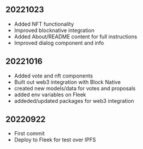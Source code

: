 ## 20221023

* Added NFT functionality
* Improved blocknative integration
* Added About/README content for full instructions
* Improved dialog component and info

## 20221016

* Added vote and nft components
* Built out web3 integration with Block Native
* created new models/data for votes and proposals
* added env variables on Fleek
* addeded/updated packages for web3 integration

## 20220922

* First commit
* Deploy to Fleek for test over IPFS